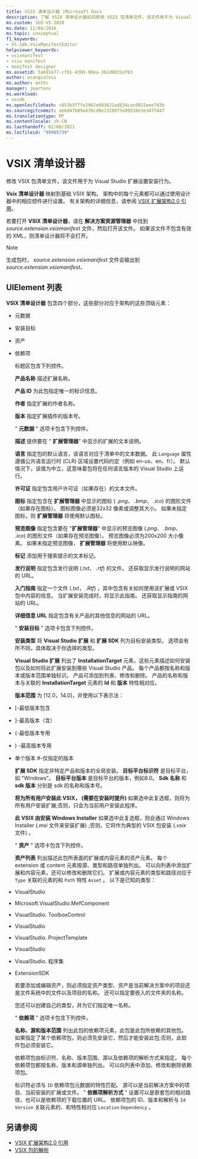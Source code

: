 ```yaml
---
title: VSIX 清单设计器 |Microsoft Docs
description: 了解 VSIX 清单设计器如何修改 VSIX 包清单文件，该文件用于为 Visual Studio 扩展设置安装行为。
ms.custom: SEO-VS-2020
ms.date: 11/04/2016
ms.topic: conceptual
f1_keywords:
- VS.Sdk.VsixManifestEditor
helpviewer_keywords:
- vsixmanifest
- vsix manifest
- manifest designer
ms.assetid: 5a691e77-cf91-430d-90ea-361d9031ef83
author: acangialosi
ms.author: anthc
manager: jmartens
ms.workload:
- vssdk
ms.openlocfilehash: c053b5f7fe2962e683621ad834cac0815eee7d3b
ms.sourcegitcommit: ae6d47b09a439cd0e13180f5e89510e3e347fd47
ms.translationtype: MT
ms.contentlocale: zh-CN
ms.lasthandoff: 02/08/2021
ms.locfileid: "99905739"
---
```

# <a name="vsix-manifest-designer"></a>VSIX 清单设计器
修改 VSIX 包清单文件，该文件用于为 Visual Studio 扩展设置安装行为。

 **Vsix 清单设计器** 映射到基础 VSIX 架构。 架构中的每个元素都可以通过使用设计器中的相应控件进行设置。 有关架构的详细信息，请参阅 [VSIX 扩展架构2.0 引用](../extensibility/vsix-extension-schema-2-0-reference.md)。

 若要打开 **VSIX 清单设计器**，请在 **解决方案资源管理器** 中找到 *source.extension.vsixmanifest* 文件，然后打开该文件。 如果该文件不包含有效的 XML，则清单设计器将不会打开。

> [!NOTE]
> 生成包时， *source.extension.vsixmanifest* 文件会输出到 *source.extension.vsixmanifest。*

## <a name="uielement-list"></a>UIElement 列表
 **VSIX 清单设计器** 包含四个部分，这些部分对应于架构的这些顶级元素：

- 元数据

- 安装目标

- 资产

- 依赖项

  标题区包含下列控件。

  **产品名称** 描述扩展名称。

  **产品 ID** 为此包指定唯一的标识信息。

  **作者** 指定扩展的作者名称。

  **版本** 指定扩展插件的版本号。

  " **元数据** " 选项卡包含下列控件。

  **描述** 提供要在 " **扩展管理器**" 中显示的扩展的文本说明。

  **语言** 指定包的默认语言，该语言对应于清单中的文本数据。 此 `Language` 属性遵循公共语言运行时 (CLR) 区域设置代码约定（例如 en-us、en、fr）。 默认情况下，该值为中立，这意味着包将在任何语言版本的 Visual Studio 上运行。

  **许可证** 指定包含用户许可证（如果存在）的文本文件。

  **图标** 指定包含在 **扩展管理器** 中显示的图标 ( *.png*、 *.bmp*、 *.ico*) 的图形文件（如果存在图标）。 图标图像必须是32x32 像素或调整其大小。 如果未指定图标，则 **扩展管理器** 将使用默认图标。

  **预览图像** 指定包含要在 "**扩展管理器**" 中显示的预览图像 (*.png*、 *.bmp*、 *.ico*) 的图形文件（如果存在预览图像）。 预览图像必须为200x200 大小像素。 如果未指定预览图像， **扩展管理器** 将使用默认映像。

  **标记** 添加用于搜索提示的文本标记。

  **发行说明** 指定包含发行说明 (*.txt*、 *.rtf*) 的文件。 还获取显示发行说明的网站的 URL。

  **入门指南** 指定一个文件 (*.txt*， *.Rtf*) ，其中包含有关如何使用该扩展或 VSIX 包中内容的信息。 当扩展安装完成时，将显示此指南。 还获取显示指南的网站的 URL。

  **详细信息 URL** 指定包含有关产品的其他信息的网站的 URL。

  " **安装目标** " 选项卡包含下列控件。

  **安装类型** 将 **Visual Studio 扩展** 和 **扩展 SDK** 列为目标安装类型。 选项会有所不同，具体取决于你选择的类型。

  **Visual Studio 扩展** 列出了 **InstallationTarget** 元素，这些元素描述如何安装包以及如何将此扩展安装到哪些 Visual Studio 产品。 每个产品都按名称和版本或版本范围单独标识。 产品可添加到列表、修改和删除。 产品的名称和版本与关联的 **InstallationTarget** 元素的 **Id** 和 **版本** 特性相对应。

  **版本范围** 为 [12.0，14.0]，并使用以下表示法：

- [-最低版本包含

- ]-最高版本（含）

-  (-最低版本专用

- ) -最高版本专用

- 单个版本 #-仅指定的版本

  **扩展 SDK** 指定非特定产品和版本的全局安装。 **目标平台标识符** 是目标平台，如 "Windows"。 **目标平台版本** 是目标平台的版本，例如8.0。 **Sdk 名称** 和 **sdk 版本** 分别是 sdk 的名称和版本号。

  **将为所有用户安装此 VSIX， (需要在安装时提升)** 如果选中此复选框，则将为所有用户安装扩展;否则，只会为当前用户安装此程序。

  **此 VSIX 由安装 Windows Installer** 如果选中此复选框，则会通过 Windows Installer (*.msi* 文件来安装扩展) ;否则，它将作为典型的 VSIX 包安装 (*.vsix* 文件) 。

  " **资产** " 选项卡包含下列控件。

  **资产列表** 列出描述此包所表面的扩展或内容元素的资产元素。 每个 extension 或 content 元素按源、类型和路径单独列出。 可以向列表中添加扩展和内容元素，还可以修改和删除它们。 扩展或内容元素的类型和路径对应于 `Type` 关联的元素的和 `Path` 特性 `Asset` 。 以下是已知的类型：

- VisualStudio

- Microsoft.VisualStudio.MefComponent

- VisualStudio. ToolboxControl

- VisualStudio

- VisualStudio. ProjectTemplate

- VisualStudio

- VisualStudio. 程序集

- ExtensionSDK

  若要添加或编辑资产，则必须指定资产类型、资产是当前解决方案中的项目还是文件系统中的文件以及项目的名称。 还可以指定要嵌入的文件夹的名称。

  您还可以创建自己的类型，并为它们指定唯一名称。

  " **依赖项** " 选项卡包含下列控件。

  **名称、源和版本范围** 列出此包的依赖项元素，此包是此包所依赖的其他包。 如果指定了某个依赖项包，则必须先安装它，然后才能安装此包;否则，此软件包必须安装它。

  依赖项包由标识符、名称、版本范围、源以及依赖项的解析方式来指定。 每个依赖项包都按名称、版本和源单独列出。 可以向列表中添加、修改和删除依赖项包。

  标识符必须与 `ID` 依赖项包元数据的特性匹配。 源可以是当前解决方案中的项目、当前安装的扩展或文件。 " **依赖项解析方式** " 设置可以是嵌套包的相对路径，也可以是依赖项的下载位置的 URL。 依赖项包的 ID、版本和解析与 `Id` `Version` 关联元素的、和特性相对应 `Location` `Dependency` 。

## <a name="see-also"></a>另请参阅
- [VSIX 扩展架构2.0 引用](../extensibility/vsix-extension-schema-2-0-reference.md)
- [VSIX 包的解析](../extensibility/anatomy-of-a-vsix-package.md)
